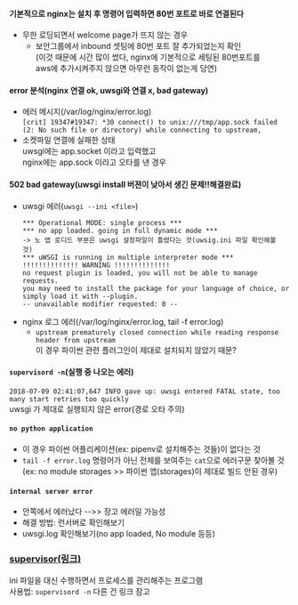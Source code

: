 

#### 기본적으로 nginx는 설치 후 명령어 입력하면 80번 포트로 바로 연결된다  
  - 무한 로딩되면서 welcome page가 뜨지 않는 경우
    - 보안그룹에서 inbound 셋팅에 80번 포트 잘 추가되었는지 확인  
    (이것 때문에 시간 많이 썼다, nginx에 기본적으로 세팅된 80번포트를  
      aws에 추가시켜주지 않으면 아무런 동작이 없는게 당연)

#### error 분석(nginx 연결 ok, uwsgi와 연결 x, bad gateway)

  - 에러 메시지(/var/log/nginx/error.log)  
  ```[crit] 19347#19347: *30 connect() to unix:///tmp/app.sock failed (2: No such file or directory) while connecting to upstream,```  
  - 소켓파일 연결에 실패한 상태  
  uwsgi에는 app.socket 이라고 입력했고  
  nginx에는 app.sock 이라고 오타를 낸 경우

#### 502 bad gateway(uwsgi install 버젼이 낮아서 생긴 문제!!해결완료)
  - uwsgi 에러(```uwsgi --ini <file>```)
    ```
    *** Operational MODE: single process ***
    *** no app loaded. going in full dynamic mode ***
    -> 노 앱 로디드 부분은 uwsgi 설정파일이 틀렸다는 것(uwsig.ini 파일 확인해볼 것)
    *** uWSGI is running in multiple interpreter mode ***
    !!!!!!!!!!!!!! WARNING !!!!!!!!!!!!!!
    no request plugin is loaded, you will not be able to manage requests.
    you may need to install the package for your language of choice, or simply load it with --plugin.
    -- unavailable modifier requested: 0 --
    ```
  - nginx 로그 에러(/var/log/nginx/error.log, tail -f error.log)  
    - ```upstream prematurely closed connection while reading response header from upstream```  
    이 경우 파이썬 관련 플러그인이 제대로 설치되지 않았기 때문?  


#### ```supervisord -n```(실행 중 나오는 에러)  
  ```2018-07-09 02:41:07,647 INFO gave up: uwsgi entered FATAL state, too many start retries too quickly```  
  uwsgi 가 제대로 실행되지 않은 error(경로 오타 주의)


#### ```no python application```  
  - 이 경우 파이썬 어플리케이션(ex: pipenv로 설치해주는 것들)이 없다는 것  
  - ```tail -f error.log``` 명령어가 아닌 전체를 보여주는 ```cat```으로 에러구문 찾아볼 것  
  (ex: no module storages >> 파이썬 앱(storages)이 제대로 빌드 안된 경우)

#### ```internal server error```
  - 안쪽에서 에러났다 -->> 장고 에러일 가능성  
  - 해결 방법: 런서버로 확인해보기
  - uwsgi.log 확인해보기(no app loaded, No module 등등)

### [supervisor(링크)](http://supervisord.org/)
  ini 파일을 대신 수행하면서 프로세스를 관리해주는 프로그램  
  사용법: ```supervisord -n``` 다른 건 링크 잠고
